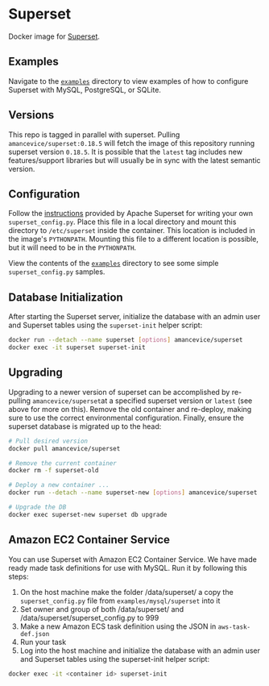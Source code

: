 # Superset

Docker image for [Superset](https://github.com/ApacheInfra/superset).


## Examples

Navigate to the [`examples`](./examples) directory to view examples of how to configure Superset with MySQL, PostgreSQL, or SQLite.


## Versions

This repo is tagged in parallel with superset. Pulling `amancevice/superset:0.18.5` will fetch the image of this repository running superset version `0.18.5`. It is possible that the `latest` tag includes new features/support libraries but will usually be in sync with the latest semantic version.


## Configuration

Follow the [instructions](https://superset.incubator.apache.org/installation.html#configuration) provided by Apache Superset for writing your own `superset_config.py`. Place this file in a local directory and mount this directory to `/etc/superset` inside the container. This location is included in the image's `PYTHONPATH`. Mounting this file to a different location is possible, but it will need to be in the `PYTHONPATH`.

View the contents of the [`examples`](./examples) directory to see some simple `superset_config.py` samples.


## Database Initialization

After starting the Superset server, initialize the database with an admin user and Superset tables using the `superset-init` helper script:

```bash
docker run --detach --name superset [options] amancevice/superset
docker exec -it superset superset-init
```


## Upgrading

Upgrading to a newer version of superset can be accomplished by re-pulling `amancevice/superset`at a specified superset version or `latest` (see above for more on this). Remove the old container and re-deploy, making sure to use the correct environmental configuration. Finally, ensure the superset database is migrated up to the head:

```bash
# Pull desired version
docker pull amancevice/superset

# Remove the current container
docker rm -f superset-old

# Deploy a new container ...
docker run --detach --name superset-new [options] amancevice/superset

# Upgrade the DB
docker exec superset-new superset db upgrade
```

## Amazon EC2 Container Service

You can use Superset with Amazon EC2 Container Service. We have made ready made task definitions for use with MySQL. Run it by following this steps:

1. On the host machine make the folder /data/superset/ a copy the `superset_config.py` file from `examples/mysql/superset` into it
2. Set owner and group of both /data/superset/ and /data/superset/superset_config.py to 999
3. Make a new Amazon ECS task definition using the JSON in `aws-task-def.json`
4. Run your task
5. Log into the host machine and initialize the database with an admin user and Superset tables using the superset-init helper script:
```bash
docker exec -it <container id> superset-init
```

